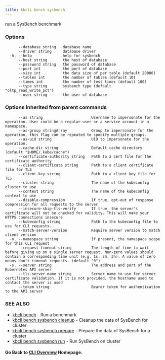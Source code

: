 ```yaml
---
title: kbcli bench sysbench
---
```


run a SysBench benchmark

### Options

```
      --database string   database name
      --driver string     database driver
  -h, --help              help for sysbench
      --host string       the host of database
      --password string   the password of database
      --port int          the port of database
      --size int          the data size of per table (default 20000)
      --tables int        the number of tables (default 10)
      --times int         the number of test times (default 100)
      --type string       sysbench type (default "oltp_read_write_pct")
      --user string       the user of database
```

### Options inherited from parent commands

```
      --as string                      Username to impersonate for the operation. User could be a regular user or a service account in a namespace.
      --as-group stringArray           Group to impersonate for the operation, this flag can be repeated to specify multiple groups.
      --as-uid string                  UID to impersonate for the operation.
      --cache-dir string               Default cache directory (default "$HOME/.kube/cache")
      --certificate-authority string   Path to a cert file for the certificate authority
      --client-certificate string      Path to a client certificate file for TLS
      --client-key string              Path to a client key file for TLS
      --cluster string                 The name of the kubeconfig cluster to use
      --context string                 The name of the kubeconfig context to use
      --disable-compression            If true, opt-out of response compression for all requests to the server
      --insecure-skip-tls-verify       If true, the server's certificate will not be checked for validity. This will make your HTTPS connections insecure
      --kubeconfig string              Path to the kubeconfig file to use for CLI requests.
      --match-server-version           Require server version to match client version
  -n, --namespace string               If present, the namespace scope for this CLI request
      --request-timeout string         The length of time to wait before giving up on a single server request. Non-zero values should contain a corresponding time unit (e.g. 1s, 2m, 3h). A value of zero means don't timeout requests. (default "0")
  -s, --server string                  The address and port of the Kubernetes API server
      --tls-server-name string         Server name to use for server certificate validation. If it is not provided, the hostname used to contact the server is used
      --token string                   Bearer token for authentication to the API server
```

### SEE ALSO

* [kbcli bench](kbcli_bench.md)	 - Run a benchmark.
* [kbcli bench sysbench cleanup](kbcli_bench_sysbench_cleanup.md)	 - Cleanup the data of SysBench for cluster
* [kbcli bench sysbench prepare](kbcli_bench_sysbench_prepare.md)	 - Prepare the data of SysBench for a cluster
* [kbcli bench sysbench run](kbcli_bench_sysbench_run.md)	 - Run  SysBench on cluster

#### Go Back to [CLI Overview](cli.md) Homepage.

